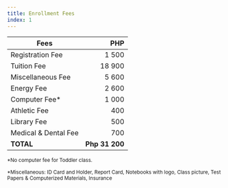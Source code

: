 ```yaml
---
title: Enrollment Fees
index: 1
---
```


| Fees                    | PHP          |
| ----------------------- |-------------:|
| Registration Fee        |        1 500 |
| Tuition Fee             |       18 900 |
| Miscellaneous Fee       |        5 600 |
| Energy Fee              |        2 600 |
| Computer Fee*           |        1 000 |
| Athletic Fee            |          400 |
| Library Fee             |          500 |
| Medical & Dental Fee    |          700 |
| **TOTAL**               |**Php 31 200**|

<small>*No computer fee for Toddler class.</small>

<small>*Miscellaneous: ID Card and Holder, Report Card, Notebooks with logo, Class picture, Test Papers & Computerized Materials, Insurance</small>
